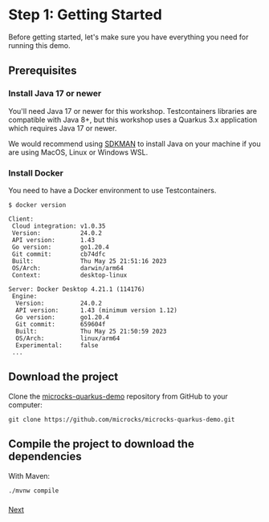 # Step 1: Getting Started

Before getting started, let's make sure you have everything you need for running this demo.

## Prerequisites

### Install Java 17 or newer

You'll need Java 17 or newer for this workshop.
Testcontainers libraries are compatible with Java 8+, but this workshop uses a Quarkus 3.x application which requires Java 17 or newer.

We would recommend using [SDKMAN](https://sdkman.io/) to install Java on your machine if you are using MacOS, Linux or Windows WSL.

### Install Docker

You need to have a Docker environment to use Testcontainers.

```shell
$ docker version

Client:
 Cloud integration: v1.0.35
 Version:           24.0.2
 API version:       1.43
 Go version:        go1.20.4
 Git commit:        cb74dfc
 Built:             Thu May 25 21:51:16 2023
 OS/Arch:           darwin/arm64
 Context:           desktop-linux

Server: Docker Desktop 4.21.1 (114176)
 Engine:
  Version:          24.0.2
  API version:      1.43 (minimum version 1.12)
  Go version:       go1.20.4
  Git commit:       659604f
  Built:            Thu May 25 21:50:59 2023
  OS/Arch:          linux/arm64
  Experimental:     false
 ...
```

## Download the project

Clone the [microcks-quarkus-demo](https://github.com/microcks/microcks-quarkus-demo) repository from GitHub to your computer:

```shell
git clone https://github.com/microcks/microcks-quarkus-demo.git
```

## Compile the project to download the dependencies

With Maven:

```shell
./mvnw compile
```

### 

[Next](step-2-exploring-the-app.md)
